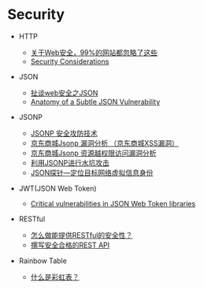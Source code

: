 # Security

* HTTP
  * [关于Web安全，99%的网站都忽略了这些](https://blog.wilddog.com/?p=290)
  * [Security Considerations](https://docs.angularjs.org/api/ng/service/$http)

* JSON
  * [扯谈web安全之JSON](http://blog.csdn.net/hengyunabc/article/details/26305203)
  * [Anatomy of a Subtle JSON Vulnerability](http://haacked.com/archive/2008/11/20/anatomy-of-a-subtle-json-vulnerability.aspx/)

* JSONP
  * [JSONP 安全攻防技术](http://blog.knownsec.com/2015/03/jsonp_security_technic/)
  * [京东商城Jsonp 漏洞分析 （京东商城XSS漏洞）](http://blog.chacuo.net/304.html)
  * [京东商城Jsonp 资源越权限访问漏洞分析](http://blog.chacuo.net/323.html)
  * [利用JSONP进行水坑攻击](http://drops.wooyun.org/papers/6612)
  * [JSON探针—定位目标网络虚拟信息身份](http://zone.wooyun.org/content/16309)

* JWT(JSON Web Token)
  * [Critical vulnerabilities in JSON Web Token libraries](https://www.chosenplaintext.ca/2015/03/31/jwt-algorithm-confusion.html)

* RESTful
  * [怎么做能提供RESTful的安全性？](http://www.oschina.net/question/1390076_230160)
  * [撰写安全合格的REST API](https://zhuanlan.zhihu.com/p/20034107)

* Rainbow Table
  * [什么是彩虹表？](https://www.zhihu.com/question/19790488)
